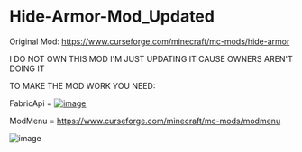 # Hide-Armor-Mod_Updated

Original Mod: https://www.curseforge.com/minecraft/mc-mods/hide-armor

I DO NOT OWN THIS MOD I'M JUST UPDATING IT CAUSE OWNERS AREN'T DOING IT

TO MAKE THE MOD WORK YOU NEED:

FabricApi = [![image](https://www.curseforge.com/minecraft/mc-mods/fabric-api)](https://www.curseforge.com/minecraft/mc-mods/fabric-api)

ModMenu = https://www.curseforge.com/minecraft/mc-mods/modmenu

![image](https://gyazo.com/e2385eda923e2874bf4b5221323df1d0.gif)
